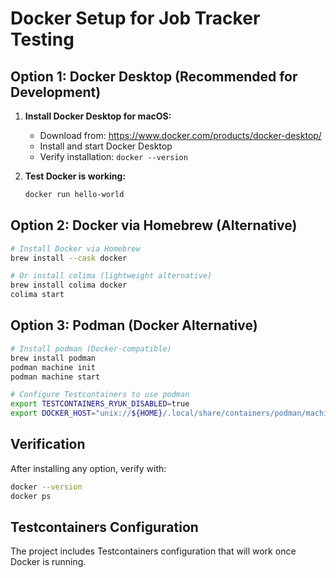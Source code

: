 # Docker Setup for Job Tracker Testing

## Option 1: Docker Desktop (Recommended for Development)

1. **Install Docker Desktop for macOS:**
   - Download from: https://www.docker.com/products/docker-desktop/
   - Install and start Docker Desktop
   - Verify installation: `docker --version`

2. **Test Docker is working:**
   ```bash
   docker run hello-world
   ```

## Option 2: Docker via Homebrew (Alternative)

```bash
# Install Docker via Homebrew
brew install --cask docker

# Or install colima (lightweight alternative)
brew install colima docker
colima start
```

## Option 3: Podman (Docker Alternative)

```bash
# Install podman (Docker-compatible)
brew install podman
podman machine init
podman machine start

# Configure Testcontainers to use podman
export TESTCONTAINERS_RYUK_DISABLED=true
export DOCKER_HOST="unix://${HOME}/.local/share/containers/podman/machine/podman-machine-default/podman.sock"
```

## Verification

After installing any option, verify with:

```bash
docker --version
docker ps
```

## Testcontainers Configuration

The project includes Testcontainers configuration that will work once Docker is running.

